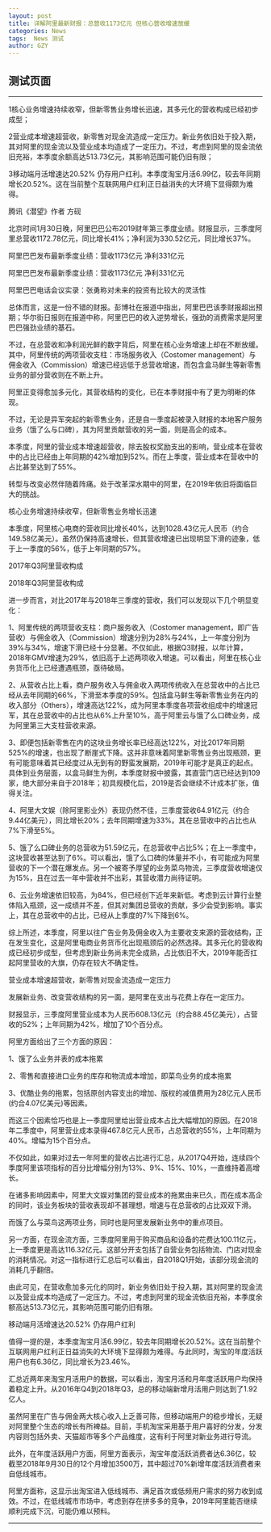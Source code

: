```yaml
---
layout: post
title: 详解阿里最新财报：总营收1173亿元 但核心营收增速放缓
categories: News
tags:  News 测试
author: GZY
---
```


##  测试页面

*****

1核心业务增速持续收窄，但新零售业务增长迅速，其多元化的营收构成已经初步成型；

2营业成本增速超营收，新零售对现金流造成一定压力。新业务依旧处于投入期，其对阿里的现金流以及营业成本均造成了一定压力。不过，考虑到阿里的现金流依旧充裕，本季度余额高达513.73亿元，其影响范围可能仍旧有限；

3移动端月活增速达20.52% 仍存用户红利。本季度淘宝月活6.99亿，较去年同期增长20.52%。这在当前整个互联网用户红利正日益消失的大环境下显得颇为难得。

腾讯《潜望》作者 方砚

北京时间1月30日晚，阿里巴巴公布2019财年第三季度业绩。财报显示，三季度阿里总营收1172.78亿元，同比增长41%；净利润为330.52亿元，同比增长37%。

阿里巴巴发布最新季度业绩：营收1173亿元 净利331亿元

阿里巴巴发布最新季度业绩：营收1173亿元 净利331亿元

阿里巴巴电话会议实录：张勇称对未来的投资有比较大的灵活性

总体而言，这是一份不错的财报。彭博社在报道中指出，阿里巴巴该季财报超出预期；华尔街日报则在报道中称，阿里巴巴的收入逆势增长，强劲的消费需求是阿里巴巴强劲业绩的基石。

不过，在总营收和净利润光鲜的数字背后，阿里在核心业务增速上却在不断放缓。其中，阿里传统的两项营收支柱：市场服务收入（Costomer management）与佣金收入（Commission）增速已经远低于总营收增速，而包含盒马鲜生等新零售业务的部分营收则在不断上升。

阿里正变得愈加多元化，其营收结构的变化，已在本季财报中有了更为明晰的体现。

不过，无论是异军突起的新零售业务，还是自一季度起被录入财报的本地客户服务业务（饿了么与口碑），其为阿里贡献营收的另一面，则是高企的成本。

本季度，阿里的营业成本增速超营收，除去股权奖励支出的影响，营业成本在营收中的占比已经由上年同期的42%增加到52%。而在上季度，营业成本在营收中的占比甚至达到了55%。

转型与改变必然伴随着阵痛。处于改革深水期中的阿里，在2019年依旧将面临巨大的挑战。

核心业务增速持续收窄，但新零售业务增长迅速

本季度，阿里核心电商的营收同比增长40%，达到1028.43亿元人民币（约合149.58亿美元）。虽然仍保持高速增长，但其营收增速已出现明显下滑的迹象，低于上一季度的56%，低于上年同期的57%。

2017年Q3阿里营收构成

2018年Q3阿里营收构成

进一步而言，对比2017年与2018年三季度的营收，我们可以发现以下几个明显变化：

1、阿里传统的两项营收支柱：商户服务收入（Costomer management，即广告营收）与佣金收入（Commission）增速分别为28%与24%，上一年度分别为39%与34%，增速下滑已经十分显著。不仅如此，根据Q3财报，以年计算，2018年GMV增速为29%，依旧高于上述两项收入增速。可以看出，阿里在核心业务货币化上已经遭遇瓶颈，亟待破局。

2、从营收占比上看，商户服务收入与佣金收入两项传统收入在总营收中的占比已经从去年同期的66%，下滑至本季度的59%。包括盒马鲜生等新零售业务在内的收入部分（Others），增速高达122%，成为阿里本季度各项营收组成中的增速冠军，其在总营收中的占比也从6%上升至10%，高于阿里云与饿了么口碑业务，成为阿里第三大支柱营收来源。

3、即便包括新零售在内的这块业务增长率已经高达122%，对比2017年同期525%的增速，也出现了断崖式下降。这并非意味着阿里新零售业务出现瓶颈，更有可能意味着其已经度过从无到有的野蛮发展期，2019年可能才是真正的起点。具体到业务层面，以盒马鲜生为例，本季度财报中披露，其直营门店已经达到109家，绝大部分来自于2018年；初具规模化后，2019是否会继续不计成本扩张，值得关注。

4、阿里大文娱（除阿里影业外）表现仍然不佳，三季度营收64.91亿元（约合9.44亿美元），同比增长20%；去年同期增速为33%。其在总营收中的占比也从7%下滑至5%。

5、饿了么口碑业务的总营收为51.59亿元，在总营收中占比5%；在上一季度中，这块营收甚至达到了6%。可以看出，饿了么口碑的体量并不小，有可能成为阿里营收的下一个潜在爆发点。另一个被寄予厚望的业务菜鸟物流，三季度营收增速仅为15%，且在过去一年中营收并不出彩，其营收潜力尚待证明。

6、云业务增速依旧较高，为84%，但已经创下近年来新低。考虑到云计算行业整体陷入瓶颈，这一成绩并不差，但其对集团总营收的贡献，多少会受到影响。事实上，其在总营收中的占比，已经从上季度的7%下降到6%。

综上所述，本季度，阿里以往广告业务及佣金收入为主要收支来源的营收结构，正在发生变化，这是阿里电商业务货币化出现瓶颈后的必然选择。其多元化的营收构成已经初步成型，但考虑到新业务尚未完全成熟，占比依旧不大，2019年能否扛起阿里营收的大旗，仍存在较大不确定性。

营业成本增速超营收，新零售对现金流造成一定压力

发展新业务、改变营收结构的另一面，是阿里在支出与花费上存在一定压力。

财报显示，三季度阿里营业成本为人民币608.13亿元（约合88.45亿美元），占营收的52%；上年同期为42%，增加了10个百分点。

阿里方面给出了三个方面的原因：

1、饿了么业务并表的成本拖累

2、零售和直接进口业务的库存和物流成本增加，即菜鸟业务的成本拖累

3、优酷业务的拖累，包括原创内容支出的增加、版权的减值费用为28亿元人民币(约合4.07亿美元)等因素。

而这三个因素恰巧也是上一季度阿里给出营业成本占比大幅增加的原因。在2018年二季度中，阿里营业成本录得467.8亿元人民币，占总营收的55%，上年同期为40%。增幅为15个百分点。

不仅如此，如果对过去一年阿里的营收占比进行汇总，从2017Q4开始，连续四个季度阿里该项指标的百分比增幅分别为13%、9%、15%、10%，一直维持着高增长。

在诸多影响因素中，阿里大文娱对集团的营业成本的拖累由来已久，而在成本高企的同时，该业务板块的营收表现却不甚理想，增速与在总营收的占比双双下滑。

而饿了么与菜鸟这两项业务，同时也是阿里发展新业务中的重点项目。

另一方面，在现金流方面，三季度阿里用于购买商品和设备的花费达100.11亿元，上一季度更是高达116.32亿元。这部分开支包括了自营业务包括物流、门店对现金的消耗情况。对这一指标进行汇总后可以看出，自2018Q1开始，该部分现金流的消耗几乎翻倍。

由此可见，在营收愈加多元化的同时，新业务依旧处于投入期，其对阿里的现金流以及营业成本均造成了一定压力。不过，考虑到阿里的现金流依旧充裕，本季度余额高达513.73亿元，其影响范围可能仍旧有限。

移动端月活增速达20.52% 仍存用户红利

值得一提的是，本季度淘宝月活6.99亿，较去年同期增长20.52%。这在当前整个互联网用户红利正日益消失的大环境下显得颇为难得。与此同时，淘宝的年度活跃用户也有6.36亿，同比增长为23.46%。

汇总近两年来淘宝月活用户的数据，可以看出，淘宝月活和月年度活跃用户均保持着稳定上升。从2016年Q4到2018年Q3，总的移动端新增月活用户则达到了1.92亿人。

虽然阿里在广告与佣金两大核心收入上乏善可陈，但移动端用户的稳步增长，无疑对阿里整个生态的增长有所裨益。目前，手机淘宝采用基于用户喜好的分发，分发内容则包括外卖、天猫超市等多个产品维度，这有利于阿里对新业务进行导流。

此外，在年度活跃用户方面，阿里方面表示，淘宝年度活跃消费者达6.36亿，较截至2018年9月30日的12个月增加3500万，其中超过70%新增年度活跃消费者来自低线城市。

阿里方面称，这显示出淘宝进入低线城市、满足首次或低频用户需求的努力收到成效。不过，在低线城市市场中，考虑到存在拼多多的竞争，2019年阿里能否继续顺利完成下沉，可能仍难以预料。

*****